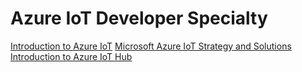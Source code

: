 # Azure IoT Developer Specialty

[Introduction to Azure IoT](/iot/azure-iot/introduction.html)
[Microsoft Azure IoT Strategy and Solutions](/iot/azure-iot/strategy-and-solutions.html)
[Introduction to Azure IoT Hub](/iot/azure-iot/azure-iot-hub.html)